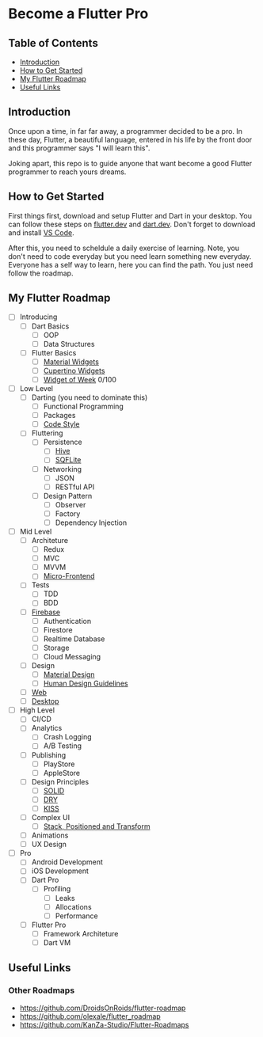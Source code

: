 # Become a Flutter Pro

## Table of Contents

- [Introduction](#introduction)
- [How to Get Started](#how-to-get-started)
- [My Flutter Roadmap](#my-flutter-roadmap)
- [Useful Links](#useful-links)

## Introduction
Once upon a time, in far far away, a programmer decided to be a pro. In these day, Flutter, a beautiful language, entered in his life by the front door and this programmer says "I will learn this".

Joking apart, this repo is to guide anyone that want become a good Flutter programmer to reach yours dreams.

## How to Get Started
First things first, download and setup Flutter and Dart in your desktop. You can follow these steps on [flutter.dev](https://flutter.dev/docs/get-started/install) and [dart.dev](https://dart.dev/get-dart). Don't forget to download and install [VS Code](https://code.visualstudio.com/). 

After this, you need to scheldule a daily exercise of learning. Note, you don't need to code everyday but you need learn something new everyday. Everyone has a self way to learn, here you can find the path. You just need follow the roadmap.

## My Flutter Roadmap
- [ ] Introducing
  - [ ] Dart Basics
    - [ ] OOP
    - [ ] Data Structures
  - [ ] Flutter Basics
    - [ ] [Material Widgets](https://flutter.dev/docs/development/ui/widgets/material)
    - [ ] [Cupertino Widgets](https://flutter.dev/docs/development/ui/widgets/cupertino)
    - [ ] [Widget of Week](https://www.youtube.com/playlist?list=PLjxrf2q8roU23XGwz3Km7sQZFTdB996iG) 0/100
- [ ] Low Level
  - [ ] Darting (you need to dominate this)
    - [ ] Functional Programming
    - [ ] Packages
    - [ ] [Code Style](https://dart.dev/guides/language/effective-dart)
  - [ ] Fluttering
    - [ ] Persistence
      - [ ] [Hive](https://pub.dev/packages/hive)
      - [ ] [SQFLite](https://pub.dev/packages/sqflite)
    - [ ] Networking
      - [ ] JSON
      - [ ] RESTful API
    - [ ] Design Pattern
      - [ ] Observer
      - [ ] Factory
      - [ ] Dependency Injection
- [ ] Mid Level
  - [ ] Architeture
    - [ ] Redux
    - [ ] MVC
    - [ ] MVVM
    - [ ] [Micro-Frontend](https://github.com/toshiossada/flutter_micro_frontend)
  - [ ] Tests
    - [ ] TDD
    - [ ] BDD
  - [ ] [Firebase](https://firebase.flutter.dev/docs/overview)
    - [ ] Authentication
    - [ ] Firestore
    - [ ] Realtime Database
    - [ ] Storage
    - [ ] Cloud Messaging
  - [ ] Design 
    - [ ] [Material Design](https://material.io/design)
    - [ ] [Human Design Guidelines](https://developer.apple.com/design/human-interface-guidelines/ios/overview/themes/)
  - [ ] [Web](https://flutter.dev/docs/get-started/codelab-web)
  - [ ] [Desktop](https://codelabs.developers.google.com/codelabs/flutter-github-graphql-client#0)
- [ ] High Level
  - [ ] CI/CD
  - [ ] Analytics
    - [ ] Crash Logging
    - [ ] A/B Testing
  - [ ] Publishing
    - [ ] PlayStore
    - [ ] AppleStore
  - [ ] Design Principles
    - [ ] [SOLID](https://en.wikipedia.org/wiki/SOLID)
    - [ ] [DRY](https://en.wikipedia.org/wiki/Don%27t_repeat_yourself)
    - [ ] [KISS](https://en.wikipedia.org/wiki/KISS_principle)
  - [ ] Complex UI
    - [ ] [Stack, Positioned and Transform](https://youtu.be/FCyoHclCqc8)
  - [ ] Animations
  - [ ] UX Design
- [ ] Pro
  - [ ] Android Development
  - [ ] iOS Development
  - [ ] Dart Pro
    - [ ] Profiling
      - [ ] Leaks
      - [ ] Allocations
      - [ ] Performance
  - [ ] Flutter Pro
    - [ ] Framework Architeture
    - [ ] Dart VM
  
## Useful Links
### Other Roadmaps
* https://github.com/DroidsOnRoids/flutter-roadmap
* https://github.com/olexale/flutter_roadmap
* https://github.com/KanZa-Studio/Flutter-Roadmaps
